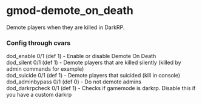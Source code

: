 # gmod-demote_on_death
Demote players when they are killed in DarkRP.

### Config through cvars
dod_enable 0/1 (def 1) - Enable or disable Demote On Death\
dod_silent 0/1 (def 1) - Demote players that are killed silently (killed by admin commands for example)\
dod_suicide 0/1 (def 1) - Demote players that suicided (kill in console)\
dod_adminbypass 0/1 (def 0) - Do not demote admins\
dod_darkrpcheck 0/1 (def 1) - Checks if gamemode is darkrp. Disable this if you have a custom darkrp
